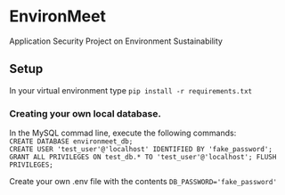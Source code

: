 # EnvironMeet
Application Security Project on Environment Sustainability

## Setup
In your virtual environment type `pip install -r requirements.txt`

### Creating your own local database.    
In the MySQL commad line, execute the following commands:                 
`CREATE DATABASE environmeet_db;`     
`CREATE USER 'test_user'@'localhost' IDENTIFIED BY 'fake_password';`         
`GRANT ALL PRIVILEGES ON test_db.* TO 'test_user'@'localhost';
FLUSH PRIVILEGES;`

Create your own .env file with the contents
`DB_PASSWORD='fake_password'`
